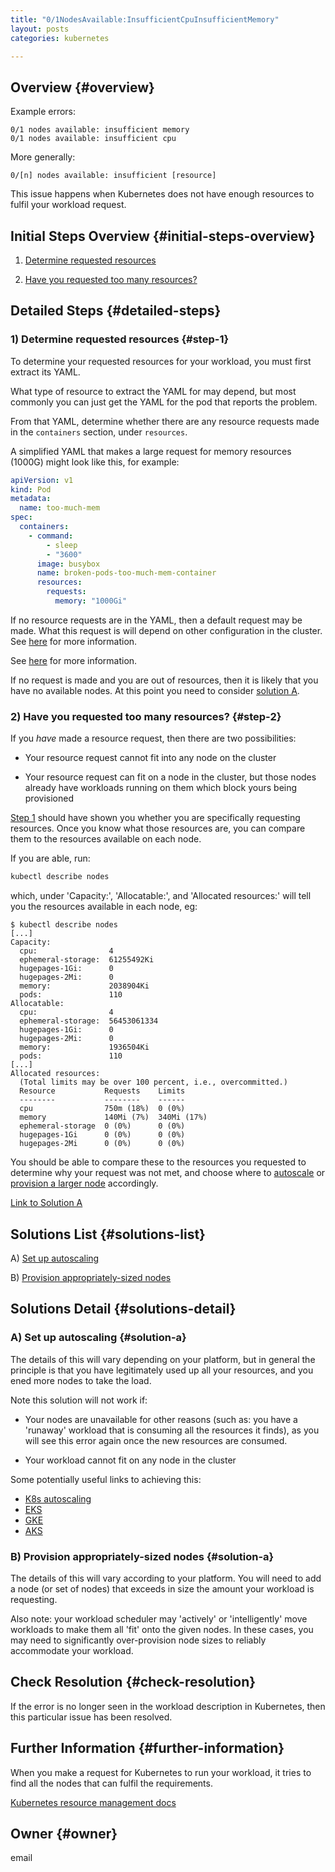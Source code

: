 ```yaml
---
title: "0/1NodesAvailable:InsufficientCpuInsufficientMemory"
layout: posts
categories: kubernetes

---
```


## Overview {#overview}

Example errors:

```
0/1 nodes available: insufficient memory
0/1 nodes available: insufficient cpu
```

More generally:

```
0/[n] nodes available: insufficient [resource]
```

This issue happens when Kubernetes does not have enough resources to fulfil your workload request.

## Initial Steps Overview {#initial-steps-overview}

1) [Determine requested resources](#step-1)

2) [Have you requested too many resources?](#step-2)

## Detailed Steps {#detailed-steps}

### 1) Determine requested resources {#step-1}

To determine your requested resources for your workload, you must first extract its YAML.

What type of resource to extract the YAML for may depend, but most commonly you can just get the YAML for the pod that reports the problem.

From that YAML, determine whether there are any resource requests made in the `containers` section, under `resources`.

A simplified YAML that makes a large request for memory resources (1000G) might look like this, for example:

```yaml
apiVersion: v1
kind: Pod
metadata:
  name: too-much-mem
spec:
  containers:
    - command:
        - sleep
        - "3600"
      image: busybox
      name: broken-pods-too-much-mem-container
      resources:
        requests:
          memory: "1000Gi"
```

If no resource requests are in the YAML, then a default request may be made. What this request is will depend on other configuration in the cluster. See [here](https://kubernetes.io/docs/tasks/administer-cluster/manage-resources/) for more information.

See [here](https://kubernetes.io/docs/concepts/configuration/manage-resources-containers/) for more information.

If no request is made and you are out of resources, then it is likely that you have no available nodes. At this point you need to consider [solution A](#solution-a).

### 2) Have you requested too many resources? {#step-2}

If you _have_ made a resource request, then there are two possibilities:

- Your resource request cannot fit into any node on the cluster

- Your resource request can fit on a node in the cluster, but those nodes already have workloads running on them which block yours being provisioned

[Step 1](#step-1) should have shown you whether you are specifically requesting resources. Once you know what those resources are, you can compare them to the resources available on each node.

If you are able, run:

```sh
kubectl describe nodes
```

which, under 'Capacity:', 'Allocatable:', and 'Allocated resources:' will tell you the resources available in each node, eg:

```
$ kubectl describe nodes
[...]
Capacity:
  cpu:                4
  ephemeral-storage:  61255492Ki
  hugepages-1Gi:      0
  hugepages-2Mi:      0
  memory:             2038904Ki
  pods:               110
Allocatable:
  cpu:                4
  ephemeral-storage:  56453061334
  hugepages-1Gi:      0
  hugepages-2Mi:      0
  memory:             1936504Ki
  pods:               110
[...]
Allocated resources:
  (Total limits may be over 100 percent, i.e., overcommitted.)
  Resource           Requests    Limits
  --------           --------    ------
  cpu                750m (18%)  0 (0%)
  memory             140Mi (7%)  340Mi (17%)
  ephemeral-storage  0 (0%)      0 (0%)
  hugepages-1Gi      0 (0%)      0 (0%)
  hugepages-2Mi      0 (0%)      0 (0%)
```

You should be able to compare these to the resources you requested to determine why your request was not met, and choose where to [autoscale](#solution-a) or [provision a larger node](#solution-b) accordingly.

[Link to Solution A](#solution-a)

## Solutions List {#solutions-list}

A) [Set up autoscaling](#solution-a)

B) [Provision appropriately-sized nodes](#solution-b)

## Solutions Detail {#solutions-detail}

### A) Set up autoscaling {#solution-a}

The details of this will vary depending on your platform, but in general the principle is that you have legitimately used up all your resources, and you ened more nodes to take the load.

Note this solution will not work if:

- Your nodes are unavailable for other reasons (such as: you have a 'runaway' workload that is consuming all the resources it finds), as you will see this error again once the new resources are consumed.

- Your workload cannot fit on any node in the cluster

Some potentially useful links to achieving this:

- [K8s autoscaling](https://kubernetes.io/blog/2016/07/autoscaling-in-kubernetes/)
- [EKS](https://docs.aws.amazon.com/eks/latest/userguide/autoscaling.html)
- [GKE](https://cloud.google.com/kubernetes-engine/docs/how-to/cluster-autoscaler)
- [AKS](https://azure.microsoft.com/en-gb/updates/generally-available-aks-cluster-autoscaler/)

### B) Provision appropriately-sized nodes {#solution-a}

The details of this will vary according to your platform. You will need to add a node (or set of nodes) that exceeds in size the amount your workload is requesting.

Also note: your workload scheduler may 'actively' or 'intelligently' move workloads to make them all 'fit' onto the given nodes. In these cases, you may need to significantly over-provision node sizes to reliably accommodate your workload.

## Check Resolution {#check-resolution}

If the error is no longer seen in the workload description in Kubernetes, then this particular issue has been resolved.

## Further Information {#further-information}

When you make a request for Kubernetes to run your workload, it tries to find all the nodes that can fulfil the requirements.

[Kubernetes resource management docs](https://kubernetes.io/docs/concepts/configuration/manage-resources-containers/)

## Owner {#owner}

email

[//]: # (REFERENCED DOCS)
[//]: # (eg https://somestackoverflowpage)
[//]: # (https://github.com/kubernetes/kubernetes/issues/33777 - TODO)
